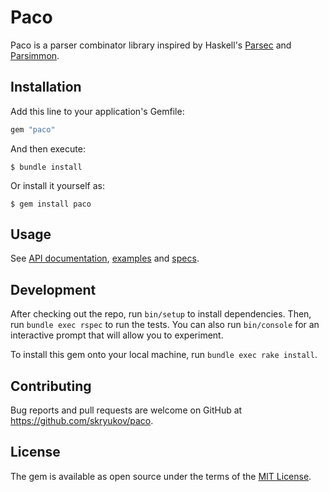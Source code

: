 # Paco

Paco is a parser combinator library inspired by Haskell's [Parsec] and [Parsimmon].

## Installation

Add this line to your application's Gemfile:

```ruby
gem "paco"
```

And then execute:

    $ bundle install

Or install it yourself as:

    $ gem install paco

## Usage

See [API documentation](docs/paco.md), [examples](examples) and [specs](spec).

## Development

After checking out the repo, run `bin/setup` to install dependencies. Then, run `bundle exec rspec` to run the tests. You can also run `bin/console` for an interactive prompt that will allow you to experiment.

To install this gem onto your local machine, run `bundle exec rake install`.

## Contributing

Bug reports and pull requests are welcome on GitHub at https://github.com/skryukov/paco.

## License

The gem is available as open source under the terms of the [MIT License].

[MIT License]: https://opensource.org/licenses/MIT
[Parsec]: https://github.com/haskell/parsec
[Parsimmon]: https://github.com/jneen/parsimmon
[parsby]: https://github.com/jolmg/parsby
